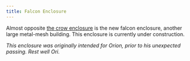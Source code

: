 ```yaml
---
title: Falcon Enclosure
---
```


Almost opposite [the crow enclosure](#crows) is the new falcon enclosure, another large metal-mesh building.
This enclosure is currently under construction.

_This enclosure was originally intended for Orion, prior to his unexpected passing. Rest well Ori._
